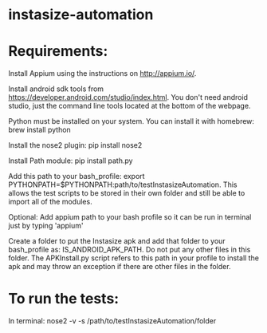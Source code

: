 # instasize-automation

# Requirements:

Install Appium using the instructions on http://appium.io/.  

Install android sdk tools from https://developer.android.com/studio/index.html. You don't need android studio, just the 
command line tools located at the bottom of the webpage.  

Python must be installed on your system.  You can install it with homebrew: brew install python

Install the nose2 plugin: pip install nose2

Install Path module: pip install path.py

Add this path to your bash_profile: export PYTHONPATH=$PYTHONPATH:path/to/testInstasizeAutomation.  This allows the test scripts to be stored in their own folder and still be able to import all of the modules.

Optional: Add appium path to your bash profile so it can be run in terminal just by typing 'appium'

Create a folder to put the Instasize apk and add that folder to your bash_profile as: IS_ANDROID_APK_PATH.  Do not put any other files in this folder.  The APKInstall.py script refers to this path in your profile to install the apk and may throw an exception if there are other files in the folder.

# To run the tests:

In terminal: nose2 -v -s /path/to/testInstasizeAutomation/folder
